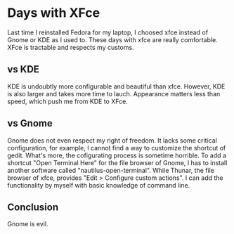 # Days with XFce

Last time I reinstalled Fedora for my laptop, I choosed xfce instead of Gnome or KDE as I used to. These days with xfce are really comfortable. XFce is tractable and respects my customs.

## vs KDE 
KDE is undoubtly more configurable and beautiful than xfce. However, KDE is also larger and takes more time to lauch. Appearance matters less than speed, which push me from KDE to XFce.

## vs Gnome
Gnome does not even respect my right of freedom. It lacks some critical configuration, for example, I cannot find a way to customize the shortcut of gedit. What's more, the cofigurating process is sometime horrible. To add a shortcut "Open Terminal Here" for the file browser of Gnome, I has to install another software called "nautilus-open-terminal". While Thunar, the file browser of xfce, provides "Edit > Configure custom actions". I can add the functionality by myself with basic knowledge of command line. 

## Conclusion
Gnome is evil.
